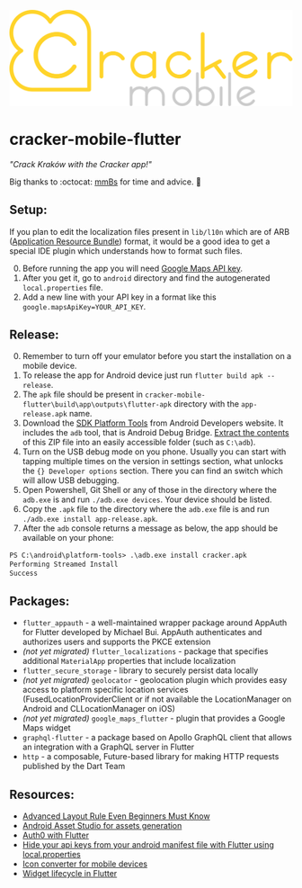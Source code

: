 ![Cracker app logo](logo.svg)

# cracker-mobile-flutter

_"Crack Kraków with the Cracker app!"_

Big thanks to :octocat: [mmBs](https://github.com/mmBs) for time and advice. :clap:

## Setup:

If you plan to edit the localization files present in `lib/l10n` which are of ARB  ([Application Resource Bundle](https://stackoverflow.com/questions/43082804/l10n-arb-file-format)) format, it would be a good idea to get a special IDE plugin which understands how to format such files.

0. Before running the app you will need [Google Maps API key](https://console.cloud.google.com/apis/credentials).
1. After you get it, go to `android` directory and find the autogenerated `local.properties` file.
2. Add a new line with your API key in a format like this `google.mapsApiKey=YOUR_API_KEY`.

## Release:

0. Remember to turn off your emulator before you start the installation on a mobile device.
1. To release the app for Android device just run `flutter build apk --release`.
2. The `apk` file should be present in `cracker-mobile-flutter\build\app\outputs\flutter-apk` directory with the `app-release.apk` name.
2. Download the [SDK Platform Tools](https://developer.android.com/studio/releases/platform-tools) from Android Developers website. It includes the `adb` tool, that is Android Debug Bridge. [Extract the contents](https://www.xda-developers.com/install-adb-windows-macos-linux/) of this ZIP file into an easily accessible folder (such as `C:\adb`).
3. Turn on the USB debug mode on you phone. Usually you can start with tapping multiple times on the version in settings section, what unlocks the `{} Developer options` section. There you can find an switch which will allow USB debugging.
4. Open Powershell, Git Shell or any of those in the directory where the `adb.exe` is and run `./adb.exe devices`. Your device should be listed.
5. Copy the `.apk` file to the directory where the `adb.exe` file is and run `./adb.exe install app-release.apk`.
6. After the `adb` console returns a message as below, the app should be available on your phone:

```
PS C:\android\platform-tools> .\adb.exe install cracker.apk
Performing Streamed Install
Success
```

## Packages:

- `flutter_appauth` - a well-maintained wrapper package around AppAuth for Flutter developed by Michael Bui. AppAuth authenticates and authorizes users and supports the PKCE extension
- *(not yet migrated)* `flutter_localizations` - package that specifies additional `MaterialApp` properties that include localization
- `flutter_secure_storage` - library to securely persist data locally
- *(not yet migrated)* `geolocator` - geolocation plugin which provides easy access to platform specific location services (FusedLocationProviderClient or if not available the LocationManager on Android and CLLocationManager on iOS)
- *(not yet migrated)* `google_maps_flutter` - plugin that provides a Google Maps widget
- `graphql-flutter` - a package based on Apollo GraphQL client that allows an integration with a GraphQL server in Flutter
- `http` - a composable, Future-based library for making HTTP requests published by the Dart Team

## Resources:

- [Advanced Layout Rule Even Beginners Must Know](https://medium.com/flutter-community/flutter-the-advanced-layout-rule-even-beginners-must-know-edc9516d1a2)
- [Android Asset Studio for assets generation](https://romannurik.github.io/AndroidAssetStudio/icons-launcher.html)
- [Auth0 with Flutter](https://auth0.com/blog/flutter-authentication-authorization-with-auth0-part-1-adding-authentication-to-an-app/)
- [Hide your api keys from your android manifest file with Flutter using local.properties](https://dev.to/stevenosse/hide-your-api-keys-from-your-android-manifest-file-with-flutter-using-local-properties-3f4e)
- [Icon converter for mobile devices](https://appicon.co/)
- [Widget lifecycle in Flutter](https://stackoverflow.com/questions/41479255/life-cycle-in-flutter)